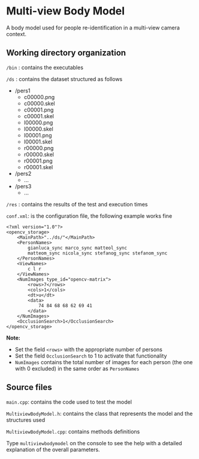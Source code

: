# Multi-view Body Model
A body model used for people re-identification in a multi-view camera context.

## Working directory organization

`/bin` : contains the executables

`/ds`  : contains the dataset structured as follows

* /pers1
    + c00000.png
    + c00000.skel
    + c00001.png
    + c00001.skel
    + l00000.png
    + l00000.skel
    + l00001.png
    + l00001.skel
    + r00000.png
    + r00000.skel
    + r00001.png
    + r00001.skel
* /pers2
    + ...
* /pers3
    + ... 
  
 
`/res`  : contains the results of the test and execution times

`conf.xml`: is the configuration file, the following example works fine


    <?xml version="1.0"?>
    <opencv_storage>
        <MainPath>"../ds/"</MainPath>
        <PersonNames>
            gianluca_sync marco_sync matteol_sync 
            matteom_sync nicola_sync stefanog_sync stefanom_sync
        </PersonNames>
        <ViewNames>
            c l r
        </ViewNames>
        <NumImages type_id="opencv-matrix">
            <rows>7</rows>
            <cols>1</cols>
            <dt>u</dt>
            <data>
                74 84 68 68 62 69 41
            </data>
        </NumImages>
        <OcclusionSearch>1</OcclusionSearch>
    </opencv_storage>

**Note:** 
- Set the field `<rows>` with the appropriate number of persons
- Set the field `OcclusionSearch` to 1 to activate that functionality 
- `NumImages` contains the total number of images for each person (the one with 0 excluded) 
   in the same order as `PersonNames`
  

## Source files

`main.cpp`: contains the code used to test the model 

`MultiviewBodyModel.h`: contains the class that represents the model and the structures used

`MultiviewBodyModel.cpp`: contains methods definitions

Type `multiviewbodymodel` on the console to see the help with a detailed explanation of the overall 
parameters.